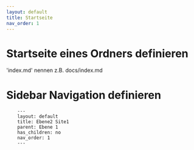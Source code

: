 ```yaml
---
layout: default
title: Startseite
nav_order: 1
---
```



# Startseite eines Ordners definieren

'index.md' nennen z.B. docs/index.md

# Sidebar Navigation definieren

        ---
        layout: default
        title: Ebene2 Site1
        parent: Ebene 1
        has_children: no
        nav_order: 1
        ---
